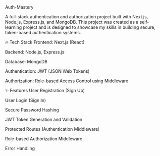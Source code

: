 Auth-Mastery

A full-stack authentication and authorization project built with Next.js, Node.js, Express.js, and MongoDB.
This project was created as a self-learning project and is designed to showcase my skills in building secure, token-based authentication systems.

🔥 Tech Stack
Frontend: Next.js (React)

Backend: Node.js, Express.js

Database: MongoDB

Authentication: JWT (JSON Web Tokens)

Authorization: Role-based Access Control using Middleware

✨ Features
User Registration (Sign Up)

User Login (Sign In)

Secure Password Hashing

JWT Token Generation and Validation

Protected Routes (Authentication Middleware)

Role-based Authorization Middleware

Error Handling
